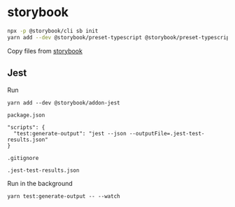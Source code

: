 # storybook

```bash
npx -p @storybook/cli sb init
yarn add --dev @storybook/preset-typescript @storybook/preset-typescript
```

Copy files from [storybook](./storybook/)

## Jest

Run

```
yarn add --dev @storybook/addon-jest
```

`package.json`

```
"scripts": {
  "test:generate-output": "jest --json --outputFile=.jest-test-results.json"
}
```

`.gitignore`

```
.jest-test-results.json
```

Run in the background

```
yarn test:generate-output -- --watch
```
